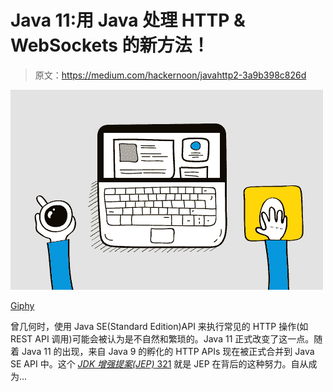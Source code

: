 # Java 11:用 Java 处理 HTTP & WebSockets 的新方法！

> 原文：<https://medium.com/hackernoon/javahttp2-3a9b398c826d>

![](img/19000cb01bf484d9584e716d7c55af5b.png)

[Giphy](https://giphy.com/gifs/web-development-L8K62iTDkzGX6)

曾几何时，使用 Java SE(Standard Edition)API 来执行常见的 HTTP 操作(如 REST API 调用)可能会被认为是不自然和繁琐的。Java 11 正式改变了这一点。随着 Java 11 的出现，来自 Java 9 的孵化的 HTTP APIs 现在被正式合并到 Java SE API 中。这个 [*JDK 增强提案(JEP)* 321](http://openjdk.java.net/jeps/321) 就是 JEP 在背后的这种努力。自从成为…